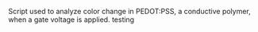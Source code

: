 Script used to analyze color change in PEDOT:PSS, a conductive polymer, when a gate voltage is applied.
testing